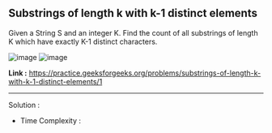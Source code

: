 ## Substrings of length k with k-1 distinct elements

Given a String S and an integer K. Find the count of all substrings of length K which have exactly K-1 distinct characters.

![image](https://user-images.githubusercontent.com/23376002/194697316-e9b3b82f-2d41-40da-834e-58a8ed1ef1b2.png)
![image](https://user-images.githubusercontent.com/23376002/194697349-1982ab6b-d325-4666-b196-2ad74888e0c0.png)


**Link :** https://practice.geeksforgeeks.org/problems/substrings-of-length-k-with-k-1-distinct-elements/1


-----------------------------------------------------------------------------------------------------------------------------------------------------


Solution :

- Time Complexity :




